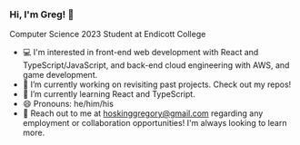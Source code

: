 ### Hi, I'm Greg! 👋

Computer Science 2023 Student at Endicott College

- :computer: I'm interested in front-end web development with React and TypeScript/JavaScript,  and back-end cloud engineering with AWS, and game development.
- 🔭 I’m currently working on revisiting past projects. Check out my repos!
- 🌱 I’m currently learning React and TypeScript.
- 😄 Pronouns: he/him/his
- 💬 Reach out to me at hoskinggregory@gmail.com regarding any employment or collaboration opportunities! I'm always looking to learn more.

